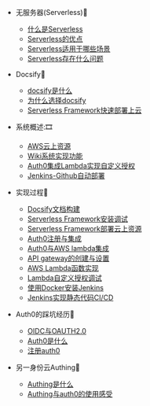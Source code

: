- 无服务器(Serverless):bookmark_tabs:
  - [什么是Serverless](what-is-serverless.md)
  - [Serverless的优点](merit.md)
  - [Serverless适用于哪些场景](scene.md)
  - [Serverless存在什么问题](demerit.md)
  
- Docsify:star2:
  - [docsify是什么](what-is-docsify.md)
  - [为什么选择docsify](why-i-choose-it.md)
  - [Serverless Framework快速部署上云](quickstart.md)
  
- 系统概述:🎞
  - [AWS云上资源](aws-resource.md)
  - [Wiki系统实现功能](Wiki-func.md)
  - [Auth0集成Lambda实现自定义授权](custom-authorizer.md)
  - [Jenkins-Github自动部署](jenkins-github.md)
  
- 实现过程🔖
  <!-- - [实现过程问题自述](implement-problem.md)-->
  
  - [Docsify文档构建](docsify-build.md)
  - [Serverless Framework安装调试](serverless-install.md)
  - [Serverless Framework部署云上资源](serverless-deploy.md)
  - [Auth0注册与集成](auth0-register.md)
  - [Auth0与AWS lambda集成](auth0-intergration.md)
  - [API gateway的创建与设置](api-create.md)
  - [AWS Lambda函数实现](lambda-implement.md)
  - [Lambda自定义授权调试](authorization-debug.md)
  - [使用Docker安装Jenkins](jenkins.md)
  - [Jenkins实现静态代码CI/CD](jenkins-cicd.md)
  
- Auth0的踩坑经历📌
  - [OIDC与OAUTH2.0](oidc-And-OAuth.md)
  - [Auth0是什么](what-is-Auth0.md)
  - [注册auth0](create-Auth0.md)
  
- 另一身份云Authing📙
  - [Authing是什么](authing.md)
  - [Authing与auth0的使用感受](authingandauth0.md)
  
  

  